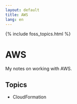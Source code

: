 ```yaml
---
layout: default
title: AWS
lang: en
---
```

{% include foss_topics.html %}

# AWS
My notes on working with AWS.

## Topics

* CloudFormation
